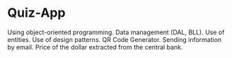 # Quiz-App

Using object-oriented programming.
Data management (DAL, BLL).
Use of entities.
Use of design patterns.
QR Code Generator.
Sending information by email.
Price of the dollar extracted from the central bank.
